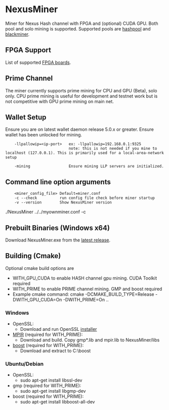 # NexusMiner

Miner for Nexus Hash channel with FPGA and (optional) CUDA GPU. Both pool and solo mining is supported. Supported pools are [hashpool](https://hashpool.com/coins/NXS) and [blackminer](https://pool.blackminer.com/).

## FPGA Support
List of supported [FPGA boards](https://github.com/Nexusoft/NexusMiner/blob/v2.0/docs/fpga_support.md). 

## Prime Channel
The miner currently supports prime mining for CPU and GPU (Beta), solo only.  CPU prime mining is useful for development and testnet work but is not competitive with GPU prime mining on main net. 
## Wallet Setup

Ensure you are on latest wallet daemon release 5.0.x or greater. Ensure wallet has been unlocked for mining.

```
    -llpallowip=<ip-port>   ex: -llpallowip=192.168.0.1:9325 
                            note: this is not needed if you mine to localhost (127.0.0.1). This is primarily used for a local-area-network setup

    -mining                 Ensure mining LLP servers are initialized.
```



## Command line option arguments
```
    <miner_config_file> Default=miner.conf
    -c --check          run config file check before miner startup
    -v --version        Show NexusMiner version
```

  ./NexusMiner ../../myownminer.conf -c
## Prebuilt Binaries (Windows x64)
Download NexusMiner.exe from the [latest release](https://github.com/Nexusoft/NexusMiner/releases). 

## Building (Cmake) 
Optional cmake build options are
* WITH_GPU_CUDA       to enable HASH channel gpu mining. CUDA Toolkit required
* WITH_PRIME          to enable PRIME channel mining. GMP and boost required
* Example cmake command: cmake -DCMAKE_BUILD_TYPE=Release -DWITH_GPU_CUDA=On -DWITH_PRIME=On ..

### Windows
* OpenSSL: 
    * Download and run OpenSSL [installer](https://slproweb.com/products/Win32OpenSSL.html)
* [MPIR](http://www.mpir.org/) (required for WITH_PRIME):
    * Download and build.  Copy gmp*.lib and mpir.lib to NexusMiner/libs
* [boost](https://www.boost.org/users/download/) (required for WITH_PRIME):
    * Download and extract to C:\boost
### Ubuntu/Debian
* OpenSSL:
    * sudo apt-get install libssl-dev
* gmp (required for WITH_PRIME):  
    * sudo apt-get install libgmp-dev
* boost (required for WITH_PRIME):
    * sudo apt-get install libboost-all-dev
